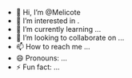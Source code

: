- 👋 Hi, I’m @Melicote
- 👀 I’m interested in .
- 🌱 I’m currently learning ...
- 💞️ I’m looking to collaborate on ...
- 📫 How to reach me ...
- 😄 Pronouns: ...
- ⚡ Fun fact: ...

<!---
Melicote/Melicote is a ✨ special ✨ repository because its `README.md` (this file) appears on your GitHub profile.
You can click the Preview link to take a look at your changes.
--->
